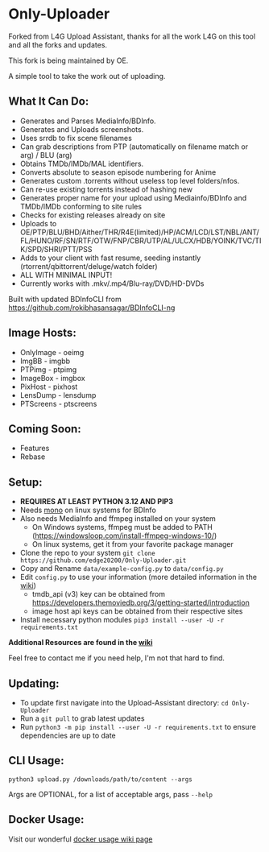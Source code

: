 # Only-Uploader

Forked from L4G Upload Assistant, thanks for all the work L4G on this tool and all the forks and updates. 

This fork is being maintained by OE.

A simple tool to take the work out of uploading.

## What It Can Do:
  - Generates and Parses MediaInfo/BDInfo.
  - Generates and Uploads screenshots.
  - Uses srrdb to fix scene filenames
  - Can grab descriptions from PTP (automatically on filename match or arg) / BLU (arg)
  - Obtains TMDb/IMDb/MAL identifiers.
  - Converts absolute to season episode numbering for Anime
  - Generates custom .torrents without useless top level folders/nfos.
  - Can re-use existing torrents instead of hashing new
  - Generates proper name for your upload using Mediainfo/BDInfo and TMDb/IMDb conforming to site rules
  - Checks for existing releases already on site
  - Uploads to OE/PTP/BLU/BHD/Aither/THR/R4E(limited)/HP/ACM/LCD/LST/NBL/ANT/FL/HUNO/RF/SN/RTF/OTW/FNP/CBR/UTP/AL/ULCX/HDB/YOINK/TVC/TIK/SPD/SHRI/PTT/PSS
  - Adds to your client with fast resume, seeding instantly (rtorrent/qbittorrent/deluge/watch folder)
  - ALL WITH MINIMAL INPUT!
  - Currently works with .mkv/.mp4/Blu-ray/DVD/HD-DVDs

  Built with updated BDInfoCLI from https://github.com/rokibhasansagar/BDInfoCLI-ng

  ## Image Hosts:
  - OnlyImage - oeimg
  - ImgBB - imgbb
  - PTPimg - ptpimg
  - ImageBox - imgbox
  - PixHost - pixhost
  - LensDump - lensdump
  - PTScreens - ptscreens

## Coming Soon:
  - Features
  - Rebase

## **Setup:**
   - **REQUIRES AT LEAST PYTHON 3.12 AND PIP3**
   - Needs [mono](https://www.mono-project.com/) on linux systems for BDInfo
   - Also needs MediaInfo and ffmpeg installed on your system
      - On Windows systems, ffmpeg must be added to PATH (https://windowsloop.com/install-ffmpeg-windows-10/)
      - On linux systems, get it from your favorite package manager
   - Clone the repo to your system `git clone https://github.com/edge20200/Only-Uploader.git`
   - Copy and Rename `data/example-config.py` to `data/config.py`
   - Edit `config.py` to use your information (more detailed information in the [wiki](https://github.com/edge20200/Only-Uploader/wiki))
      - tmdb_api (v3) key can be obtained from https://developers.themoviedb.org/3/getting-started/introduction
      - image host api keys can be obtained from their respective sites
   - Install necessary python modules `pip3 install --user -U -r requirements.txt`
     
   

   **Additional Resources are found in the [wiki](https://github.com/edge20200/Only-Uploader/wiki)**
   
   Feel free to contact me if you need help, I'm not that hard to find.

## **Updating:**
  - To update first navigate into the Upload-Assistant directory: `cd Only-Uploader`
  - Run a `git pull` to grab latest updates
  - Run `python3 -m pip install --user -U -r requirements.txt` to ensure dependencies are up to date
## **CLI Usage:**
  
  `python3 upload.py /downloads/path/to/content --args`
  
  Args are OPTIONAL, for a list of acceptable args, pass `--help`
## **Docker Usage:**
  Visit our wonderful [docker usage wiki page](https://github.com/edge20200/Only-Uploader/wiki/Docker)
